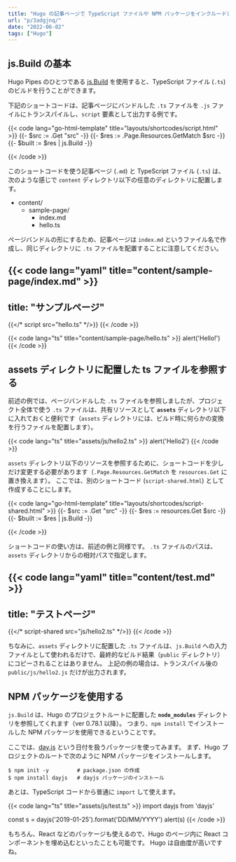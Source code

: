 ```yaml
---
title: "Hugo の記事ページで TypeScript ファイルや NPM パッケージをインクルードして使用する"
url: "p/3adgjnq/"
date: "2022-06-02"
tags: ["Hugo"]
---
```


js.Build の基本
----

Hugo Pipes のひとつである [js.Build](https://gohugo.io/hugo-pipes/js/) を使用すると、TypeScript ファイル (`.ts`) のビルドを行うことができます。

下記のショートコードは、記事ページにバンドルした `.ts` ファイルを `.js` ファイルにトランスパイルし、`script` 要素として出力する例です。

{{< code lang="go-html-template" title="layouts/shortcodes/script.html" >}}
{{- $src := .Get "src" -}}
{{- $res := .Page.Resources.GetMatch $src -}}
{{- $built := $res | js.Build -}}
<script src="{{ $built.RelPermalink }}" defer></script>
{{< /code >}}

このショートコードを使う記事ページ (`.md`) と TypeScript ファイル (`.ts`) は、次のような感じで `content` ディレクトリ以下の任意のディレクトリに配置します。

- content/
  - sample-page/
    - index.md
    - hello.ts

ページバンドルの形にするため、記事ページは `index.md` というファイル名で作成し、同じディレクトリに `.ts` ファイルを配置することに注意してください。

{{< code lang="yaml" title="content/sample-page/index.md" >}}
---
title: "サンプルページ"
---

{{</* script src="hello.ts" */>}}
{{< /code >}}

{{< code lang="ts" title="content/sample-page/hello.ts" >}}
alert('Hello!')
{{< /code >}}


assets ディレクトリに配置した ts ファイルを参照する
----

前述の例では、ページバンドルした `.ts` ファイルを参照しましたが、プロジェクト全体で使う `.ts` ファイルは、共有リソースとして __`assets`__ ディレクトリ以下に入れておくと便利です（`assets` ディレクトリには、ビルド時に何らかの変換を行うファイルを配置します）。

{{< code lang="ts" title="assets/js/hello2.ts" >}}
alert('Hello2')
{{< /code >}}

`assets` ディレクトリ以下のリソースを参照するために、ショートコードを少しだけ変更する必要があります（`.Page.Resources.GetMatch` を `resources.Get` に置き換えます）。
ここでは、別のショートコード (`script-shared.html`) として作成することにします。

{{< code lang="go-html-template" title="layouts/shortcodes/script-shared.html" >}}
{{- $src := .Get "src" -}}
{{- $res := resources.Get $src -}}
{{- $built := $res | js.Build -}}
<script src="{{ $built.RelPermalink }}" defer></script>
{{< /code >}}

ショートコードの使い方は、前述の例と同様です。
`.ts` ファイルのパスは、`assets` ディレクトリからの相対パスで指定します。

{{< code lang="yaml" title="content/test.md" >}}
---
title: "テストページ"
---

{{</* script-shared src="js/hello2.ts" */>}}
{{< /code >}}

ちなみに、`assets` ディレクトリに配置した `.ts` ファイルは、`js.Build` への入力ファイルとして使われるだけで、最終的なビルド結果（`public` ディレクトリ）にコピーされることはありません。
上記の例の場合は、トランスパイル後の `public/js/hello2.js` だけが出力されます。


NPM パッケージを使用する
----

`js.Build` は、Hugo のプロジェクトルートに配置した __`node_modules`__ ディレクトリを参照してくれます（ver 0.78.1 以降）。
つまり、`npm install` でインストールした NPM パッケージを使用できるということです。

ここでは、[day.js](https://day.js.org/) という日付を扱うパッケージを使ってみます。
まず、Hugo プロジェクトのルートで次のように NPM パッケージをインストールします。

```console
$ npm init -y         # package.json の作成
$ npm install dayjs   # dayjs パッケージのインストール
```

あとは、TypeScript コードから普通に `import` して使えます。

{{< code lang="ts" title="assets/js/test.ts" >}}
import dayjs from 'dayjs'

const s = dayjs('2019-01-25').format('DD/MM/YYYY')
alert(s)
{{< /code >}}

もちろん、React などのパッケージも使えるので、Hugo のページ内に React コンポーネントを埋め込むといったことも可能です。
Hugo は自由度が高いですね。

